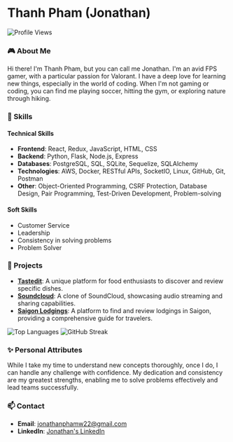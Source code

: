 # Thanh Pham (Jonathan)

![Profile Views](https://komarev.com/ghpvc/?username=JonathanPham2&color=brightgreen)

### 🎮 About Me
Hi there! I'm Thanh Pham, but you can call me Jonathan. I'm an avid FPS gamer, with a particular passion for Valorant. I have a deep love for learning new things, especially in the world of coding. When I'm not gaming or coding, you can find me playing soccer, hitting the gym, or exploring nature through hiking.

### 🚀 Skills
#### Technical Skills
- **Frontend**: React, Redux, JavaScript, HTML, CSS
- **Backend**: Python, Flask, Node.js, Express
- **Databases**: PostgreSQL, SQL, SQLite, Sequelize, SQLAlchemy
- **Technologies**: AWS, Docker, RESTful APIs, SocketIO, Linux, GitHub, Git, Postman
- **Other**: Object-Oriented Programming, CSRF Protection, Database Design, Pair Programming, Test-Driven Development, Problem-solving

#### Soft Skills
- Customer Service
- Leadership
- Consistency in solving problems
- Problem Solver

### 💼 Projects
- **[Tastedit](https://tastedit.onrender.com/)**: A unique platform for food enthusiasts to discover and review specific dishes.
- **[Soundcloud](https://soundcloud-project-m0ku.onrender.com/)**: A clone of SoundCloud, showcasing audio streaming and sharing capabilities.
- **[Saigon Lodgings](https://saigon-lodgings.onrender.com/)**: A platform to find and review lodgings in Saigon, providing a comprehensive guide for travelers.


![Top Languages](https://github-readme-stats.vercel.app/api/top-langs/?username=JonathanPham2&layout=compact&theme=radical)
![GitHub Streak](https://github-readme-streak-stats.herokuapp.com/?user=JonathanPham2&theme=radical)

### ✨ Personal Attributes
While I take my time to understand new concepts thoroughly, once I do, I can handle any challenge with confidence. My dedication and consistency are my greatest strengths, enabling me to solve problems effectively and lead teams successfully.


### 📫 Contact
- **Email**: jonathanphamw22@gmail.com
- **LinkedIn**: [Jonathan's LinkedIn](https://www.linkedin.com/in/jonathanphammm/)



